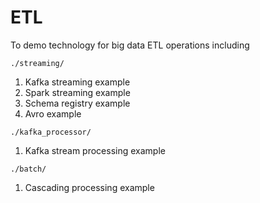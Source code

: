 



# ETL

To demo technology for big data ETL operations including

`./streaming/`

1. Kafka streaming example
1. Spark streaming example
1. Schema registry example
1. Avro example

`./kafka_processor/`
1. Kafka stream processing example

`./batch/`
1. Cascading processing example


